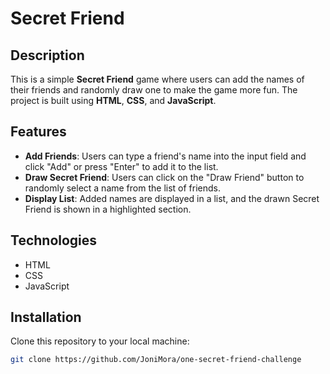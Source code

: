# Secret Friend

## Description

This is a simple **Secret Friend** game where users can add the names of their friends and randomly draw one to make the game more fun. The project is built using **HTML**, **CSS**, and **JavaScript**.

## Features

- **Add Friends**: Users can type a friend's name into the input field and click "Add" or press "Enter" to add it to the list.
- **Draw Secret Friend**: Users can click on the "Draw Friend" button to randomly select a name from the list of friends.
- **Display List**: Added names are displayed in a list, and the drawn Secret Friend is shown in a highlighted section.

## Technologies

- HTML
- CSS
- JavaScript

## Installation

Clone this repository to your local machine:
   ```bash
   git clone https://github.com/JoniMora/one-secret-friend-challenge

